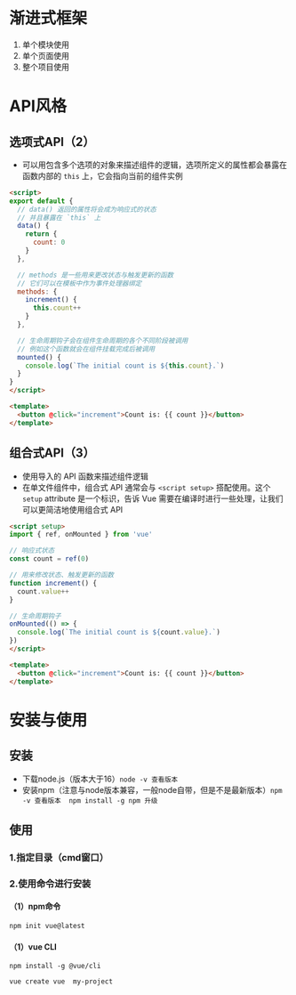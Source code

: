 # 渐进式框架

1. 单个模块使用
2. 单个页面使用
3. 整个项目使用

# API风格

## 选项式API（2）

- 可以用包含多个选项的对象来描述组件的逻辑，选项所定义的属性都会暴露在函数内部的 `this` 上，它会指向当前的组件实例

```html
<script>
export default {
  // data() 返回的属性将会成为响应式的状态
  // 并且暴露在 `this` 上
  data() {
    return {
      count: 0
    }
  },

  // methods 是一些用来更改状态与触发更新的函数
  // 它们可以在模板中作为事件处理器绑定
  methods: {
    increment() {
      this.count++
    }
  },

  // 生命周期钩子会在组件生命周期的各个不同阶段被调用
  // 例如这个函数就会在组件挂载完成后被调用
  mounted() {
    console.log(`The initial count is ${this.count}.`)
  }
}
</script>

<template>
  <button @click="increment">Count is: {{ count }}</button>
</template>
```

## 组合式API（3）

- 使用导入的 API 函数来描述组件逻辑
- 在单文件组件中，组合式 API 通常会与 `<script setup>` 搭配使用。这个 `setup` attribute 是一个标识，告诉 Vue 需要在编译时进行一些处理，让我们可以更简洁地使用组合式 API

```html
<script setup>
import { ref, onMounted } from 'vue'

// 响应式状态
const count = ref(0)

// 用来修改状态、触发更新的函数
function increment() {
  count.value++
}

// 生命周期钩子
onMounted(() => {
  console.log(`The initial count is ${count.value}.`)
})
</script>

<template>
  <button @click="increment">Count is: {{ count }}</button>
</template>
```

# 安装与使用

## 安装

- 下载node.js（版本大于16）`node -v 查看版本`
- 安装npm（注意与node版本兼容，一般node自带，但是不是最新版本）`npm -v 查看版本  npm install -g npm 升级`

## 使用

### 1.指定目录（cmd窗口）

### 2.使用命令进行安装



#### （1）npm命令

```
npm init vue@latest
```



#### （1）vue CLI

`npm install -g @vue/cli`



`vue create vue  my-project`
